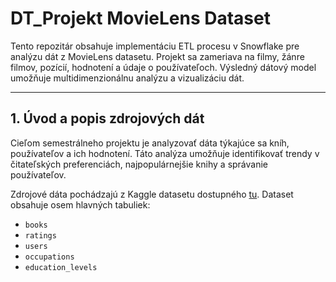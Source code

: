 # **DT_Projekt MovieLens Dataset**
Tento repozitár obsahuje implementáciu ETL procesu v Snowflake pre analýzu dát z MovieLens datasetu. Projekt sa zameriava na filmy, žánre filmov, pozícií, hodnotení a údaje o používateľoch. Výsledný dátový model umožňuje multidimenzionálnu analýzu a vizualizáciu dát.

---
## **1. Úvod a popis zdrojových dát**
Cieľom semestrálneho projektu je analyzovať dáta týkajúce sa kníh, používateľov a ich hodnotení. Táto analýza umožňuje identifikovať trendy v čitateľských preferenciách, najpopulárnejšie knihy a správanie používateľov.

Zdrojové dáta pochádzajú z Kaggle datasetu dostupného [tu](https://edu.ukf.sk/mod/folder/view.php?id=252867). Dataset obsahuje osem hlavných tabuliek:
- `books`
- `ratings`
- `users`
- `occupations`
- `education_levels`
